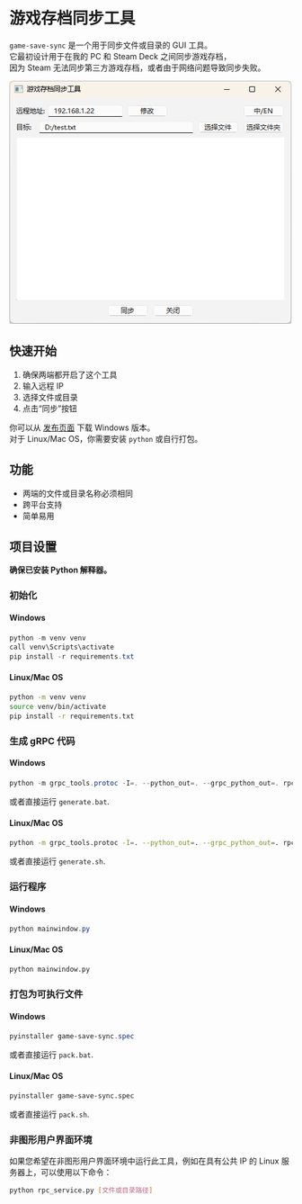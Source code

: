 # 游戏存档同步工具

`game-save-sync` 是一个用于同步文件或目录的 GUI 工具。  
它最初设计用于在我的 PC 和 Steam Deck 之间同步游戏存档，  
因为 Steam 无法同步第三方游戏存档，或者由于网络问题导致同步失败。

![使用截图](window_zh_CN.png "使用截图")

## 快速开始
1. 确保两端都开启了这个工具
2. 输入远程 IP
3. 选择文件或目录
4. 点击“同步”按钮

你可以从 [发布页面](https://github.com/AlpsMonaco/game-save-sync/releases) 下载 Windows 版本。  
对于 Linux/Mac OS，你需要安装 `python` 或自行打包。

## 功能
- 两端的文件或目录名称必须相同
- 跨平台支持
- 简单易用

## 项目设置

**确保已安装 Python 解释器。**

### 初始化

#### Windows
```powershell
python -m venv venv
call venv\Scripts\activate
pip install -r requirements.txt
```

#### Linux/Mac OS
```bash
python -m venv venv
source venv/bin/activate
pip install -r requirements.txt
```

### 生成 gRPC 代码

#### Windows
```powershell
python -m grpc_tools.protoc -I=. --python_out=. --grpc_python_out=. rpc_service.proto  
```
或者直接运行 `generate.bat`.

#### Linux/Mac OS
```bash
python -m grpc_tools.protoc -I=. --python_out=. --grpc_python_out=. rpc_service.proto  
```
或者直接运行 `generate.sh`.

### 运行程序
#### Windows
```powershell
python mainwindow.py
```

#### Linux/Mac OS
```bash
python mainwindow.py
```

### 打包为可执行文件
#### Windows
```powershell
pyinstaller game-save-sync.spec
```
或者直接运行 `pack.bat`.

#### Linux/Mac OS
```bash
pyinstaller game-save-sync.spec
```
或者直接运行 `pack.sh`.

### 非图形用户界面环境
如果您希望在非图形用户界面环境中运行此工具，例如在具有公共 IP 的 Linux 服务器上，可以使用以下命令：
```bash
python rpc_service.py [文件或目录路径]
```